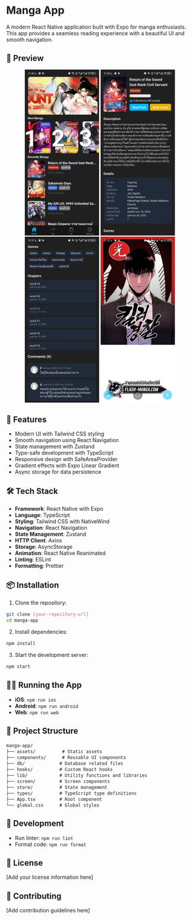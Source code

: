 # Manga App

A modern React Native application built with Expo for manga enthusiasts. This app provides a seamless reading experience with a beautiful UI and smooth navigation.

## 📸 Preview

<div align="center">
  <img src="assets/img/preview1.jpg" alt="Preview 1" width="200"/>
  <img src="assets/img/preview2.jpg" alt="Preview 2" width="200"/>
  <img src="assets/img/preview3.jpg" alt="Preview 3" width="200"/>
  <img src="assets/img/preview4.jpg" alt="Preview 4" width="200"/>
</div>

## 🚀 Features

- Modern UI with Tailwind CSS styling
- Smooth navigation using React Navigation
- State management with Zustand
- Type-safe development with TypeScript
- Responsive design with SafeAreaProvider
- Gradient effects with Expo Linear Gradient
- Async storage for data persistence

## 🛠️ Tech Stack

- **Framework**: React Native with Expo
- **Language**: TypeScript
- **Styling**: Tailwind CSS with NativeWind
- **Navigation**: React Navigation
- **State Management**: Zustand
- **HTTP Client**: Axios
- **Storage**: AsyncStorage
- **Animation**: React Native Reanimated
- **Linting**: ESLint
- **Formatting**: Prettier

## 📦 Installation

1. Clone the repository:
```bash
git clone [your-repository-url]
cd manga-app
```

2. Install dependencies:
```bash
npm install
```

3. Start the development server:
```bash
npm start
```

## 🏃‍♂️ Running the App

- **iOS**: `npm run ios`
- **Android**: `npm run android`
- **Web**: `npm run web`

## 📁 Project Structure

```
manga-app/
├── assets/          # Static assets
├── components/      # Reusable UI components
├── db/             # Database related files
├── hooks/          # Custom React hooks
├── lib/            # Utility functions and libraries
├── screen/         # Screen components
├── store/          # State management
├── types/          # TypeScript type definitions
├── App.tsx         # Root component
└── global.css      # Global styles
```

## 🔧 Development

- Run linter: `npm run lint`
- Format code: `npm run format`

## 📝 License

[Add your license information here]

## 🤝 Contributing

[Add contribution guidelines here]
